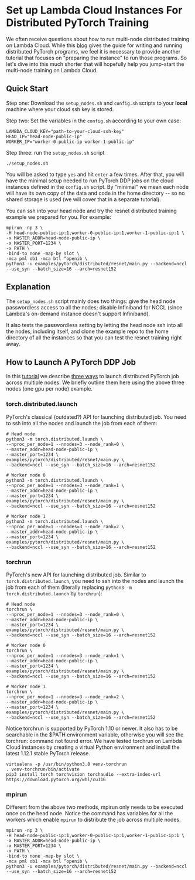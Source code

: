# Set up Lambda Cloud Instances For Distributed PyTorch Training


We often receive questions about how to run multi-node distributed training on Lambda Cloud. While this [blog](https://lambdalabs.com/blog/multi-node-pytorch-distributed-training-guide) gives the guide for writing and running distributed PyTorch programs, we feel it is necessary to provide another tutorial that focuses on "preparing the instance" to run those programs. So let's dive into this much shorter that will hopefully help you jump-start the multi-node training on Lambda Cloud.

## Quick Start

Step one: Download the `setup_nodes.sh` and `config.sh` scripts to your __local__ machine where your cloud ssh key is stored. 

Step two: Set the variables in the `config.sh` according to your own case:

```
LAMBDA_CLOUD_KEY="path-to-your-cloud-ssh-key"
HEAD_IP="head-node-public-ip"
WORKER_IP="worker-0-public-ip worker-1-public-ip"
```

Step three: run the `setup_nodes.sh` script

```
./setup_nodes.sh
```

You will be asked to type `yes` and hit `enter` a few times. After that, you will have the minimal setup needed to run PyTorch DDP jobs on the cloud instances defined in the `config.sh` script. By "minimal" we mean each node will have its own copy of the data and code in the home directory -- so no shared storage is used (we will cover that in a separate tutorial).

You can ssh into your head node and try the resnet distributed training example we prepared for you. For example:

```
mpirun -np 3 \
-H head-node-public-ip:1,worker-0-public-ip:1,worker-1-public-ip:1 \
-x MASTER_ADDR=head-node-public-ip \
-x MASTER_PORT=1234 \
-x PATH \
-bind-to none -map-by slot \
-mca pml ob1 -mca btl ^openib \
python3 -u examples/pytorch/distributed/resnet/main.py --backend=nccl --use_syn --batch_size=16 --arch=resnet152
```

## Explanation

The `setup_nodes.sh` script mainly does two things: give the head node passwordless access to all the nodes; disable Infiniband for NCCL (since Lambda's on-demand instance doesn't support Infiniband).

It also tests the passwordless setting by letting the head node ssh into all the nodes, including itself, and clone the example repo to the home directory of all the instances so that you can test the resnet training right away.

## How to Launch A PyTorch DDP Job

In this [tutorial](https://lambdalabs.com/blog/multi-node-pytorch-distributed-training-guide) we describe [three ways](https://lambdalabs.com/blog/multi-node-pytorch-distributed-training-guide#launch-multi-node-pytorch-distributed-applications) to launch distributed PyTorch job across multiple nodes. We briefly outline them here using the above three nodes (one gpu per node) example.

### torch.distributed.launch
PyTorch's classical (outdated?) API for launching distributed job. You need to ssh into all the nodes and launch the job from each of them:

```
# Head node
python3 -m torch.distributed.launch \
--nproc_per_node=1 --nnodes=3 --node_rank=0 \
--master_addr=head-node-public-ip \
--master_port=1234 \
examples/pytorch/distributed/resnet/main.py \
--backend=nccl --use_syn --batch_size=16 --arch=resnet152

# Worker node 0
python3 -m torch.distributed.launch \
--nproc_per_node=1 --nnodes=3 --node_rank=1 \
--master_addr=head-node-public-ip \
--master_port=1234 \
examples/pytorch/distributed/resnet/main.py \
--backend=nccl --use_syn --batch_size=16 --arch=resnet152

# Worker node 1
python3 -m torch.distributed.launch \
--nproc_per_node=1 --nnodes=3 --node_rank=2 \
--master_addr=head-node-public-ip \
--master_port=1234 \
examples/pytorch/distributed/resnet/main.py \
--backend=nccl --use_syn --batch_size=16 --arch=resnet152
```

### torchrun
PyTorch's new API for launching distributed job. Similar to `torch.distributed.launch`, you need to ssh into the nodes and launch the job from each of them (literally replacing `python3 -m torch.distributed.launch` by `torchrun`):

```
# Head node
torchrun \
--nproc_per_node=1 --nnodes=3 --node_rank=0 \
--master_addr=head-node-public-ip \
--master_port=1234 \
examples/pytorch/distributed/resnet/main.py \
--backend=nccl --use_syn --batch_size=16 --arch=resnet152

# Worker node 0
torchrun \
--nproc_per_node=1 --nnodes=3 --node_rank=1 \
--master_addr=head-node-public-ip \
--master_port=1234 \
examples/pytorch/distributed/resnet/main.py \
--backend=nccl --use_syn --batch_size=16 --arch=resnet152

# Worker node 1
torchrun \
--nproc_per_node=1 --nnodes=3 --node_rank=2 \
--master_addr=head-node-public-ip \
--master_port=1234 \
examples/pytorch/distributed/resnet/main.py \
--backend=nccl --use_syn --batch_size=16 --arch=resnet152
```

Notice torchrun is supported by PyTorch 1.10 or newer. It also has to be searchable in the $PATH environment variable, otherwise you will see the torchrun: command not found error. We have tested torchrun on Lambda Cloud instances by creating a virtual Python environment and install the latest 1.12.1 stable PyTorch release.

```
virtualenv -p /usr/bin/python3.8 venv-torchrun
. venv-torchrun/bin/activate
pip3 install torch torchvision torchaudio --extra-index-url https://download.pytorch.org/whl/cu116
```

### mpirun
Different from the above two methods, mpirun only needs to be executed once on the head node. Notice the command has variables for all the workers which enable `mpirun` to distribute the job across multiple nodes.

```
mpirun -np 3 \
-H head-node-public-ip:1,worker-0-public-ip:1,worker-1-public-ip:1 \
-x MASTER_ADDR=head-node-public-ip \
-x MASTER_PORT=1234 \
-x PATH \
-bind-to none -map-by slot \
-mca pml ob1 -mca btl ^openib \
python3 -u examples/pytorch/distributed/resnet/main.py --backend=nccl --use_syn --batch_size=16 --arch=resnet152
```